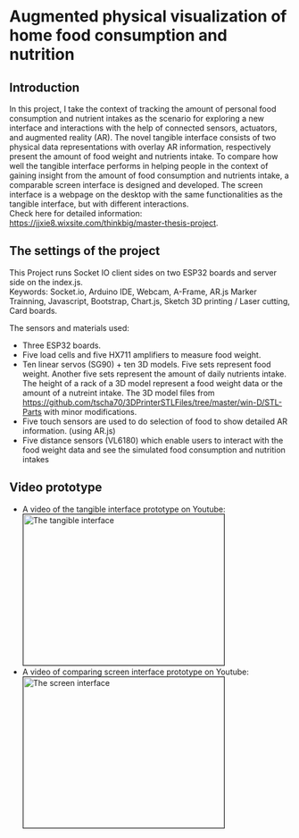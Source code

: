 # Augmented physical visualization of home food consumption and nutrition

## Introduction
In this project, I take the context of tracking the amount of personal food consumption and nutrient intakes as the scenario for exploring a new interface and interactions with the help of connected sensors, actuators, and augmented reality (AR). The novel tangible interface consists of two physical data representations with overlay AR information, respectively present the amount of food weight and nutrients intake. To compare how well the tangible interface performs in helping people in the context of gaining insight from the amount of food consumption and nutrients intake, a comparable screen interface is designed and developed. The screen interface is a webpage on the desktop with the same functionalities as the tangible interface, but with different interactions.
<br/>Check here for detailed information: https://jjxie8.wixsite.com/thinkbig/master-thesis-project.

## The settings of the project
This Project runs Socket IO client sides on two ESP32 boards and server side on the index.js.<br />Keywords: Socket.io, Arduino IDE, Webcam, A-Frame, AR.js Marker Trainning, Javascript, Bootstrap, Chart.js, Sketch 3D printing / Laser cutting, Card boards.

The sensors and materials used:
- Three ESP32 boards. 
- Five load cells and five HX711 amplifiers to measure food weight.
- Ten linear servos (SG90) + ten 3D models. Five sets represent food weight. Another five sets represent the amount of daily nutrients intake. The height of a rack of a 3D model represent a food weight data or the amount of a nutreint intake. 
The 3D model files from https://github.com/tscha70/3DPrinterSTLFiles/tree/master/win-D/STL-Parts with minor modifications.
- Five touch sensors are used to do selection of food to show detailed AR information. (using AR.js) 
- Five distance sensors (VL6180) which enable users to interact with the food weight data and see the simulated food consumption and nutrition intakes 


## Video prototype
- A video of the tangible interface prototype on Youtube: <br /> 
<a href="http://www.youtube.com/watch?feature=player_embedded&v=QyQpSfhoo6U
" target="_blank"><img src="http://img.youtube.com/vi/QyQpSfhoo6U/0.jpg" 
alt="The tangible interface" width="360" height="270" border="1" /></a>          
- A video of comparing screen interface prototype on Youtube: <br/>
 <a href="http://www.youtube.com/watch?feature=player_embedded&v=5_SD-PaekHA
" target="_blank"><img src="http://img.youtube.com/vi/5_SD-PaekHA/0.jpg" 
alt="The screen interface" width="360" height="270" border="1" /></a>
